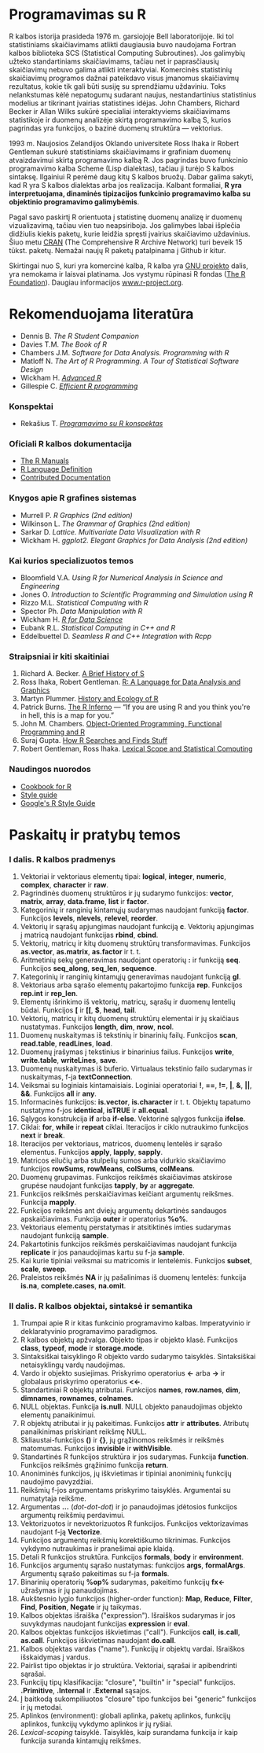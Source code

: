 # Programavimas su R

R kalbos istorija prasideda 1976 m. garsiojoje Bell laboratorijoje. Iki tol
statistiniams skaičiavimams atlikti daugiausia  buvo naudojama Fortran kalbos
biblioteka SCS (Statistical Computing Subroutines). Jos galimybių užteko
standartiniams  skaičiavimams, tačiau net ir paprasčiausių skaičiavimų nebuvo
galima atlikti interaktyviai. Komercinės statistinių  skaičiavimų programos
dažnai pateikdavo visus įmanomus skaičiavimų rezultatus, kokie tik gali būti
susiję su  sprendžiamu uždaviniu. Toks nelankstumas kėlė nepatogumų sudarant
naujus, nestandartinius statistinius modelius  ar tikrinant įvairias statistines
idėjas. John Chambers, Richard Becker ir Allan Wilks sukūrė specialiai
interaktyviems skaičiavimams statistikoje ir duomenų analizėje skirtą
programavimo kalbą S, kurios pagrindas yra funkcijos, o bazinė duomenų struktūra
— vektorius.

1993 m. Naujosios Zelandijos Oklando universitete Ross Ihaka ir Robert Gentleman
sukurė statistiniams skaičiavimams ir grafiniam duomenų atvaizdavimui skirtą
programavimo kalbą R. Jos pagrindas buvo funkcinio programavimo kalba Scheme
(Lisp dialektas), tačiau ji turėjo S kalbos sintaksę. Ilgainiui R perėmė daug
kitų S kalbos bruožų. Dabar galima sakyti, kad R yra S kalbos dialektas arba jos
realizacija. Kalbant formaliai, **R yra interpretuojama, dinaminės tipizacijos
funkcinio programavimo kalba su objektinio programavimo galimybėmis**.

Pagal savo paskirtį R orientuota į statistinę duomenų analizę ir duomenų
vizualizavimą, tačiau vien tuo neapsiriboja. Jos galimybes labai išplečia
didžiulis kiekis paketų, kurie leidžia spręsti įvairius skaičiavimo uždavinius.
Šiuo metu  <a href="https://cran.r-project.org/" target = "_blank">CRAN</a> 
(The Comprehensive R Archive Network) turi beveik 15 tūkst. paketų. Nemažai 
naujų R paketų patalpinama į Github ir kitur.

Skirtingai nuo S, kuri yra komercinė kalba, R kalba yra 
<a href="https://en.wikipedia.org/wiki/GNU_Project">GNU projekto</a> dalis, 
yra nemokama ir laisvai platinama. Jos vystymu rūpinasi R fondas 
(<a href="https://www.r-project.org/foundation/">The R Foundation</a>). 
Daugiau informacijos <a href="https://www.r-project.org/" target =
"_blank">www.r-project.org</a>.

            
# Rekomenduojama literatūra
            
<ul>
  <li>Dennis B. <i>The R Student Companion</i></li>
  <li>Davies T.M. <i>The Book of R</i></li>
  <li>Chambers J.M. <i>Software for Data Analysis. Programming with R</i></li>
  <li>Matloff N. <i>The Art of R Programming. A Tour of Statistical Software Design</i></li>
  <li>Wickham H. <i><a href = "http://adv-r.had.co.nz/" target = "_blank">Advanced R</a></i></li>
  <li>Gillespie C. <i><a href = "https://csgillespie.github.io/efficientR/" target = "_blank">Efficient R programming</a></i></li>
            
</ul>

<h3>Konspektai</h3>

<ul>
  <li>Rekašius T. <i><a href = "https://github.com/trekasius/Rkonspektas" target = "_blank">Programavimo su R konspektas</a></i></li>
</ul>

<h3>Oficiali R kalbos dokumentacija</h3>

<ul>
  <li><a href = "https://cran.r-project.org/manuals.html" target = "_blank">The R Manuals</a></li>
  <li><a href = "https://cran.r-project.org/doc/manuals/r-release/R-lang.html" target = "_blank">R Language Definition</a></li>
  <li><a href = "https://cran.r-project.org/other-docs.html" target = "_blank">Contributed Documentation</a></li>
</ul>

<h3>Knygos apie R grafines sistemas</h3>

<ul>
  <li>Murrell P. <i>R Graphics (2nd edition)</i></li>
  <li>Wilkinson L. <i>The Grammar of Graphics (2nd edition)</i></li>
  <li>Sarkar D. <i>Lattice. Multivariate Data Visualization with R</i></li>
  <li>Wickham H. <i>ggplot2. Elegant Graphics for Data Analysis (2nd edition)</i></li>
</ul>
            
<h3>Kai kurios specializuotos temos</h3>

<ul>
  <li>Bloomfield V.A. <i>Using R for Numerical Analysis in Science and Engineering</i></li>
  <li>Jones O. <i>Introduction to Scientific Programming and Simulation using R</i></li>
  <li>Rizzo M.L. <i>Statistical Computing with R</i></li>
  <li>Spector Ph. <i>Data Manipulation with R</i></li>
  <li>Wickham H. <i><a href="http://r4ds.had.co.nz/" target = "_blank">R for Data Science</a></i></li>
  <li>Eubank R.L. <i>Statistical Computing in C++ and R</i></li>
  <li>Eddelbuettel D. <i>Seamless R and C++ Integration with Rcpp</i></li>
</ul>

<h3>Straipsniai ir kiti skaitiniai</h3>

<ol>
  <li>Richard A. Becker. <a href="http://www.lcg.unam.mx/~lcollado/R/resources/history_of_S.pdf" target = "_blank">A Brief History of S</a></li> 
  <li>Ross Ihaka, Robert Gentleman. <a href="http://biostat.mc.vanderbilt.edu/wiki/pub/Main/JeffreyHorner/JCGSR.pdf" target = "_blank">R: A Language for Data Analysis and Graphics</a></li>
  <li>Martyn Plummer. <a href="http://calcul.math.cnrs.fr/IMG/pdf/r-history-ecology.pdf" target = "_blank">History and Ecology of R</a></li>
  <li>Patrick Burns. <a href="http://www.burns-stat.com/pages/Tutor/R_inferno.pdf" target = "_blank">The R Inferno</a> — “If you are using R and you think you're in hell, this is a map for you.”</li>
  <li>John M. Chambers. <a href="https://arxiv.org/pdf/1409.3531v1.pdf" target = "_blank">Object-Oriented Programming, Functional Programming and R</a></li>
  <li>Suraj Gupta. <a href="http://blog.obeautifulcode.com/R/How-R-Searches-And-Finds-Stuff/" target = "_blank">How R Searches and Finds Stuff</a></li>
  <li>Robert Gentleman, Ross Ihaka. <a href="https://www.stat.auckland.ac.nz/~ihaka/downloads/lexical.pdf" target = "_blank">Lexical Scope and Statistical Computing</a></li>
</ol>

<h3>Naudingos nuorodos</h3>

<ul>
  <li><a href="http://www.cookbook-r.com/">Cookbook for R</a></li>
  <li><a href="http://adv-r.had.co.nz/Style.html">Style guide</a></li>
  <li><a href="https://google.github.io/styleguide/Rguide.xml">Google's R Style Guide</a></li>
</ul>


<h1>Paskaitų ir pratybų temos</h1>

<h3>I dalis. R kalbos pradmenys</h3>
            
<ol>
  <li>Vektoriai ir vektoriaus elementų tipai: <b>logical</b>, <b>integer</b>, <b>numeric</b>, <b>complex</b>, <b>character</b> ir <b>raw</b>.</li>
  <li>Pagrindinės duomenų struktūros ir jų sudarymo funkcijos: <b>vector</b>, <b>matrix</b>, <b>array</b>, <b>data.frame</b>, <b>list</b> ir <b>factor</b>.</li>
  <li>Kategorinių ir ranginių kintamųjų sudarymas naudojant funkciją <b>factor</b>. Funkcijos <b>levels</b>, <b>nlevels</b>, <b>relevel</b>, <b>reorder</b>.</li>
  <li>Vektorių ir sąrašų apjungimas naudojant funkciją <b>c</b>. Vektorių apjungimas į matricą naudojant funkcijas <b>rbind</b>, <b>cbind</b>.</li>
  <li>Vektorių, matricų ir kitų duomenų struktūrų transformavimas. Funkcijos <b>as.vector</b>, <b>as.matrix</b>, <b>as.factor</b> ir t. t.</li>
  <li>Aritmetinių sekų generavimas naudojant operatorių <b>:</b> ir funkciją <b>seq</b>. Funkcijos <b>seq_along</b>, <b>seq_len</b>, <b>sequence</b>.</li>
  <li>Kategorinių ir ranginių kintamųjų generavimas naudojant funkciją <b>gl</b>.</li>
  <li>Vektoriaus arba sąrašo elementų pakartojimo funkcija <b>rep</b>. Funkcijos <b>rep.int</b> ir <b>rep_len</b>.</li>
  <li>Elementų išrinkimo iš vektorių, matricų, sąrašų ir duomenų lentelių būdai. Funkcijos <b>[</b> ir <b>[[</b>, <b>$</b>, <b>head</b>, <b>tail</b>.</li>
  <li>Vektorių, matricų ir kitų duomenų struktūrų elementai ir jų skaičiaus nustatymas. Funkcijos <b>length</b>, <b>dim</b>, <b>nrow</b>, <b>ncol</b>.</li>
  <li>Duomenų nuskaitymas iš tekstinių ir binarinių failų. Funkcijos <b>scan</b>, <b>read.table</b>, <b>readLines</b>, <b>load</b>.</li>
  <li>Duomenų įrašymas į tekstinius ir binarinius failus. Funkcijos <b>write</b>, <b>write.table</b>, <b>writeLines</b>, <b>save</b>.</li>
  <li>Duomenų nuskaitymas iš buferio. Virtualaus tekstinio failo sudarymas ir nuskaitymas, f-ja <b>textConnection</b>.</li>
  <li>Veiksmai su loginiais kintamaisiais. Loginiai operatoriai <b>!</b>, <b>==</b>, <b>!=</b>, <b>|</b>, <b>&</b>, <b>||</b>, <b>&&</b>. Funkcijos <b>all</b> ir <b>any</b>.</li>
  <li>Informacinės funkcijos: <b>is.vector</b>, <b>is.character</b> ir t. t. Objektų tapatumo nustatymo f-jos <b>identical</b>, <b>isTRUE</b> ir <b>all.equal</b>.</li> 
  <li>Sąlygos konstrukcija <b>if</b> arba <b>if-else</b>. Vektorinė sąlygos funkcija <b>ifelse</b>.</li>
  <li>Ciklai: <b>for</b>, <b>while</b> ir <b>repeat</b> ciklai. Iteracijos ir ciklo nutraukimo funkcijos <b>next</b> ir <b>break</b>.</li>
  <li>Iteracijos per vektoriaus, matricos, duomenų lentelės ir sąrašo elementus. Funkcijos <b>apply</b>, <b>lapply</b>, <b>sapply</b>.</li>
  <li>Matricos eilučių arba stulpelių sumos arba vidurkio skaičiavimo funkcijos <b>rowSums</b>, <b>rowMeans</b>, <b>colSums</b>, <b>colMeans</b>.</li>
  <li>Duomenų grupavimas. Funkcijos reikšmės skaičiavimas atskirose grupėse naudojant funkcijas <b>tapply</b>, <b>by</b> ar <b>aggregate</b>.</li>
  <li>Funkcijos reikšmės perskaičiavimas keičiant argumentų reikšmes. Funkcija <b>mapply</b>.</li>
  <li>Funkcijos reikšmės ant dviejų argumentų dekartinės sandaugos apskaičiavimas. Funkcija <b>outer</b> ir operatorius <b>%o%</b>.</li>
  <li>Vektoriaus elementų perstatymas ir atsitiktinės imties sudarymas naudojant funkciją <b>sample</b>.</li>
  <li>Pakartotinis funkcijos reikšmės perskaičiavimas naudojant funkcija <b>replicate</b> ir jos panaudojimas kartu su f-ja <b>sample</b>.</li>
  <li>Kai kurie tipiniai veiksmai su matricomis ir lentelėmis. Funkcijos <b>subset</b>, <b>scale</b>, <b>sweep</b>.</li>
  <li>Praleistos reikšmės <b>NA</b> ir jų pašalinimas iš duomenų lentelės: funkcija <b>is.na</b>, <b>complete.cases</b>, <b>na.omit</b>.</li>
</ol>

<h3>II dalis. R kalbos objektai, sintaksė ir semantika</h3>

<ol>
  <li>Trumpai apie R ir kitas funkcinio programavimo kalbas. Imperatyvinio ir deklaratyvinio programavimo paradigmos.</li>
  <li>R kalbos objektų apžvalga. Objekto tipas ir objekto klasė. Funkcijos <b>class</b>, <b>typeof</b>, <b>mode</b> ir <b>storage.mode</b>.</li>
  <li>Sintaksiškai taisyklingo R objekto vardo sudarymo taisyklės. Sintaksiškai netaisyklingų vardų naudojimas.</li>
  <li>Vardo ir objekto susiejimas. Priskyrimo operatorius <b><-</b> arba <b>-></b> ir globalaus priskyrimo operatorius <b><<-</b>.</li>
  <li>Standartiniai R objektų atributai. Funkcijos <b>names</b>, <b>row.names</b>, <b>dim</b>, <b>dimnames</b>, <b>rownames</b>, <b>colnames</b>.</li>
  <li>NULL objektas. Funkcija <b>is.null</b>. NULL objekto panaudojimas objekto elementų panaikinimui.</li>
  <li>R objektų atributai ir jų pakeitimas. Funkcijos <b>attr</b> ir <b>attributes</b>. Atributų panaikinimas priskiriant reikšmę NULL.</li>
  <li>Skliaustai-funkcijos <b>()</b> ir <b>{}</b>, jų grąžinomos reikšmės ir reikšmės matomumas. Funkcijos <b>invisible</b> ir <b>withVisible</b>.</li>
  <li>Standartinės R funkcijos struktūra ir jos sudarymas. Funkcija <b>function</b>. Funkcijos reikšmės grąžinimo funkcija <b>return</b>.</li>
  <li>Anoniminės funkcijos, jų iškvietimas ir tipiniai anoniminių funkcijų naudojimo pavyzdžiai.</li>
  <li>Reikšmių f-jos argumentams priskyrimo taisyklės. Argumentai su numatytaja reikšme.</li>
  <li>Argumentas <b>...</b> (<em>dot-dot-dot</em>) ir jo panaudojimas įdėtosios funkcijos argumentų reikšmių perdavimui.</li>
  <li>Vektorizuotos ir nevektorizuotos R funkcijos. Funkcijos vektorizavimas naudojant f-ją <b>Vectorize</b>.</li>
  <li>Funkcijos argumentų reikšmių korektiškumo tikrinimas. Funkcijos vykdymo nutraukimas ir pranešimai apie klaidą.</li>
  <li>Detali R funkcijos struktūra. Funkcijos <b>formals</b>, <b>body</b> ir <b>environment</b>.</li>
  <li>Funkcijos argumentų sąrašo nustatymas: funkcijos <b>args</b>, <b>formalArgs</b>. Argumentų sąrašo pakeitimas su f-ja <b>formals</b>.</li>
  <li>Binarinių operatorių <b>%op%</b> sudarymas, pakeitimo funkcijų <b>fx<-</b> užrašymas ir jų panaudojimas.</li>
  <li>Aukštesnio lygio funkcijos (higher-order function): <b>Map</b>, <b>Reduce</b>, <b>Filter</b>, <b>Find</b>, <b>Position</b>, <b>Negate</b> ir jų taikymas.</li>
  <li>Kalbos objektas išraiška ("expression"). Išraiškos sudarymas ir jos suvykdymas naudojant funkcijas <b>expression</b> ir <b>eval</b>.</li>
  <li>Kalbos objektas funkcijos iškvietimas ("call"). Funkcijos <b>call</b>, <b>is.call</b>, <b>as.call</b>. Funkcijos iškvietimas naudojant <b>do.call</b>.</li>
  <li>Kalbos objektas vardas ("name"). Funkcijų ir objektų vardai. Išraiškos išskaidymas į vardus.</li>
  <li>Pairlist tipo objektas ir jo struktūra. Vektoriai, sąrašai ir apibendrinti sąrašai.</li>
  <li>Funkcijų tipų klasifikacija: "closure", "builtin" ir "special" funkcijos. <b>.Primitive</b>, <b>.Internal</b> ir <b>.External</b> sąsajos.</li>
  <li>Į baitkodą sukompiliuotos "closure" tipo funkcijos bei "generic" funkcijos ir jų metodai.</li>
  <li>Aplinkos (environment): globali aplinka, paketų aplinkos, funkcijų aplinkos, funkcijų vykdymo aplinkos ir jų ryšiai.</li>
  <li><em>Lexical-scoping</em> taisyklė. Taisyklės, kaip surandama funkcija ir kaip funkcija suranda kintamųjų reikšmes.</li>
</ol>


            
